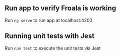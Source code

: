 ## Run app to verify Froala is working

Run `ng serve` to run app at localhost:4200

## Running unit tests with Jest

Run `npm test` to execute the unit tests via Jest
